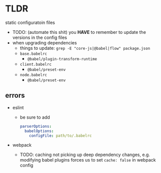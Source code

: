 # TLDR

static configuratoin files

- TODO: (automate this shit) you **HAVE** to remember to update the versions in the config files
- when upgrading dependencies
  - things to update: `grep -E "core-js|@babel|flow" package.json`
  - `base.babelrc`
    - `@babel/plugin-transform-runtime`
  - `client.babelrc`
    - `@babel/preset-env`
  - `node.babelrc`
    - `@babel/preset-env`

## errors

- eslint
  - be sure to add

      ```yml
      parserOptions:
        babelOptions:
          configFile: path/to/.babelrc
      ```

- webpack
  - TODO: caching not picking up deep dependency changes, e.g. modifying babel plugins forces us to set `cache: false` in webpack config
